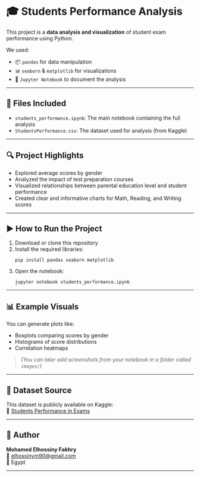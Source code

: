 # 🎓 Students Performance Analysis

This project is a **data analysis and visualization** of student exam performance using Python.

We used:
- 📦 `pandas` for data manipulation  
- 📊 `seaborn` & `matplotlib` for visualizations  
- 📓 `Jupyter Notebook` to document the analysis  

---

## 📁 Files Included

- `students_performance.ipynb`: The main notebook containing the full analysis  
- `StudentsPerformance.csv`: The dataset used for analysis (from Kaggle)

---

## 🔍 Project Highlights

- Explored average scores by gender  
- Analyzed the impact of test preparation courses  
- Visualized relationships between parental education level and student performance  
- Created clear and informative charts for Math, Reading, and Writing scores  

---

## ▶️ How to Run the Project

1. Download or clone this repository
2. Install the required libraries:
   ```
   pip install pandas seaborn matplotlib
   ```
3. Open the notebook:
   ```
   jupyter notebook students_performance.ipynb
   ```

---

## 📊 Example Visuals

You can generate plots like:

- Boxplots comparing scores by gender  
- Histograms of score distributions  
- Correlation heatmaps  

> *(You can later add screenshots from your notebook in a folder called `images/`)*

---

## 📌 Dataset Source

This dataset is publicly available on Kaggle:  
🔗 [Students Performance in Exams](https://www.kaggle.com/datasets/spscientist/students-performance-in-exams)

---

## 🤝 Author

**Mohamed Elhossiny Fakhry**  
📧 elhossinym90@gmail.com  
📍 Egypt

---
